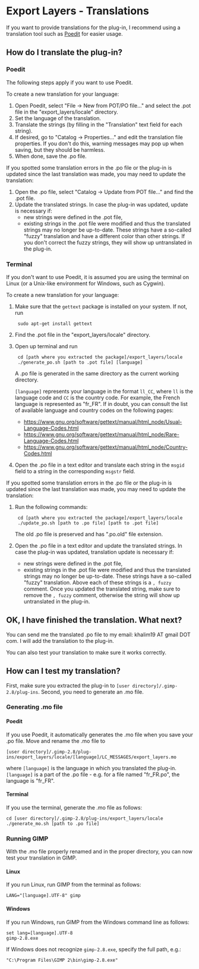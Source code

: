 Export Layers - Translations
============================

If you want to provide translations for the plug-in, I recommend using
a translation tool such as [Poedit](http://poedit.net) for easier usage.


How do I translate the plug-in?
-------------------------------

### Poedit

The following steps apply if you want to use Poedit.

To create a new translation for your language:

1. Open Poedit, select "File -> New from POT/PO file..." and select the .pot
   file in the "export_layers/locale" directory.
2. Set the language of the translation.
3. Translate the strings (by filling in the "Translation" text field for each
   string).
4. If desired, go to "Catalog -> Properties..." and edit the translation file
   properties. If you don't do this, warning messages may pop up when saving,
   but they should be harmless.
5. When done, save the .po file.

If you spotted some translation errors in the .po file or the plug-in is updated
since the last translation was made, you may need to update the translation:

1. Open the .po file, select "Catalog -> Update from POT file..." and find the
   .pot file.
2. Update the translated strings. In case the plug-in was updated, update is
   necessary if:
   * new strings were defined in the .pot file,
   * existing strings in the .pot file were modified and thus the translated
     strings may no longer be up-to-date. These strings have a so-called "fuzzy"
     translation and have a different color than other strings. If you don't
     correct the fuzzy strings, they will show up untranslated in the plug-in.


### Terminal

If you don't want to use Poedit, it is assumed you are using the terminal on
Linux (or a Unix-like environment for Windows, such as Cygwin).

To create a new translation for your language:

1. Make sure that the `gettext` package is installed on your system. If not, run
   
        sudo apt-get install gettext
   
2. Find the .pot file in the "export_layers/locale" directory.
3. Open up terminal and run
   
        cd [path where you extracted the package]/export_layers/locale
        ./generate_po.sh [path to .pot file] [language]
   
   A .po file is generated in the same directory as the current working directory.
   
   `[language]` represents your language in the format `ll_CC`, where `ll` is
   the language code and `CC` is the country code. For example, the French
   language is represented as "fr_FR". If in doubt, you can consult the list of
   available language and country codes on the following pages:
   * https://www.gnu.org/software/gettext/manual/html_node/Usual-Language-Codes.html
   * https://www.gnu.org/software/gettext/manual/html_node/Rare-Language-Codes.html
   * https://www.gnu.org/software/gettext/manual/html_node/Country-Codes.html
   
4. Open the .po file in a text editor and translate each string in the `msgid`
   field to a string in the corresponding `msgstr` field.

If you spotted some translation errors in the .po file or the plug-in is updated
since the last translation was made, you may need to update the translation:

1. Run the following commands:
   
        cd [path where you extracted the package]/export_layers/locale
        ./update_po.sh [path to .po file] [path to .pot file]
   
   The old .po file is preserved and has ".po.old" file extension.
   
2. Open the .po file in a text editor and update the translated strings.
   In case the plug-in was updated, translation update is necessary if:
   * new strings were defined in the .pot file,
   * existing strings in the .pot file were modified and thus the translated
     strings may no longer be up-to-date. These strings have a so-called "fuzzy"
     translation. Above each of these strings is a `, fuzzy` comment. Once you
     updated the translated string, make sure to remove the `, fuzzy` comment,
     otherwise the string will show up untranslated in the plug-in.


OK, I have finished the translation. What next?
--------------------------------------------------

You can send me the translated .po file to my email: khalim19 AT gmail DOT com. I will add the translation to the plug-in.

You can also test your translation to make sure it works correctly.


How can I test my translation?
------------------------------

First, make sure you extracted the plug-in to
`[user directory]/.gimp-2.8/plug-ins`. Second, you need to generate an .mo file.


### Generating .mo file

#### Poedit

If you use Poedit, it automatically generates the .mo file when you save your
.po file. Move and rename the .mo file to

    [user directory]/.gimp-2.8/plug-ins/export_layers/locale/[language]/LC_MESSAGES/export_layers.mo
   
   where `[language]` is the language in which you translated the plug-in.
   `[language]` is a part of the .po file - e.g. for a file named "fr_FR.po",
   the language is "fr_FR".

#### Terminal

If you use the terminal, generate the .mo file as follows:
   
    cd [user directory]/.gimp-2.8/plug-ins/export_layers/locale
    ./generate_mo.sh [path to .po file]


### Running GIMP

With the .mo file properly renamed and in the proper directory, you can now test
your translation in GIMP.

#### Linux

If you run Linux, run GIMP from the terminal as follows:
   
    LANG="[language].UTF-8" gimp

#### Windows

If you run Windows, run GIMP from the Windows command line as follows:
   
    set lang=[language].UTF-8
    gimp-2.8.exe

If Windows does not recognize `gimp-2.8.exe`, specify the full path, e.g.:
   
    "C:\Program Files\GIMP 2\bin\gimp-2.8.exe"
